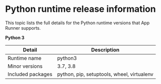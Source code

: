 # Python runtime release information<a name="service-source-code-python-releases"></a>

This topic lists the full details for the Python runtime versions that App Runner supports\.


**Python 3**  

|  **Detail**  |  **Description**  | 
| --- | --- | 
|  Runtime name  |  python3  | 
|  Minor versions  |  3\.7, 3\.8  | 
|  Included packages  |  python, pip, setuptools, wheel, virtualenv  | 